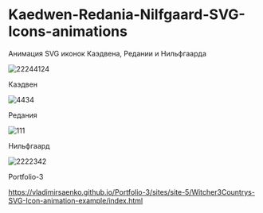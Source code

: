 # Kaedwen-Redania-Nilfgaard-SVG-Icons-animations
 
Анимация SVG иконок Каэдвена, Редании и Нильфгаарда

![22244124](https://user-images.githubusercontent.com/56477695/115112632-0bada080-9f8f-11eb-8039-0e0e67c59488.png)

Каэдвен

![4434](https://user-images.githubusercontent.com/56477695/115112645-1831f900-9f8f-11eb-8f3d-35889b89a956.png)

Редания

![111](https://user-images.githubusercontent.com/56477695/115112650-1f590700-9f8f-11eb-9125-80d97b0a1274.png)

Нильфгаард

![2222342](https://user-images.githubusercontent.com/56477695/115112658-339d0400-9f8f-11eb-9e64-46b1e4c8beb1.png)

Portfolio-3

https://vladimirsaenko.github.io/Portfolio-3/sites/site-5/Witcher3Countrys-SVG-Icon-animation-example/index.html
